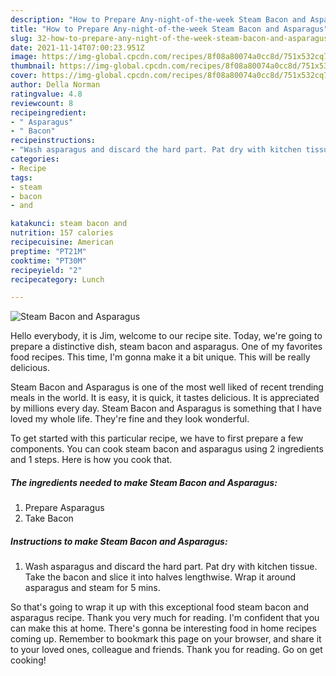 ```yaml
---
description: "How to Prepare Any-night-of-the-week Steam Bacon and Asparagus"
title: "How to Prepare Any-night-of-the-week Steam Bacon and Asparagus"
slug: 32-how-to-prepare-any-night-of-the-week-steam-bacon-and-asparagus
date: 2021-11-14T07:00:23.951Z
image: https://img-global.cpcdn.com/recipes/8f08a80074a0cc8d/751x532cq70/steam-bacon-and-asparagus-recipe-main-photo.jpg
thumbnail: https://img-global.cpcdn.com/recipes/8f08a80074a0cc8d/751x532cq70/steam-bacon-and-asparagus-recipe-main-photo.jpg
cover: https://img-global.cpcdn.com/recipes/8f08a80074a0cc8d/751x532cq70/steam-bacon-and-asparagus-recipe-main-photo.jpg
author: Della Norman
ratingvalue: 4.8
reviewcount: 8
recipeingredient:
- " Asparagus"
- " Bacon"
recipeinstructions:
- "Wash asparagus and discard the hard part. Pat dry with kitchen tissue. Take the bacon and slice it into halves lengthwise. Wrap it around asparagus and steam for 5 mins."
categories:
- Recipe
tags:
- steam
- bacon
- and

katakunci: steam bacon and 
nutrition: 157 calories
recipecuisine: American
preptime: "PT21M"
cooktime: "PT30M"
recipeyield: "2"
recipecategory: Lunch

---
```



![Steam Bacon and Asparagus](https://img-global.cpcdn.com/recipes/8f08a80074a0cc8d/751x532cq70/steam-bacon-and-asparagus-recipe-main-photo.jpg)

Hello everybody, it is Jim, welcome to our recipe site. Today, we're going to prepare a distinctive dish, steam bacon and asparagus. One of my favorites food recipes. This time, I'm gonna make it a bit unique. This will be really delicious.

Steam Bacon and Asparagus is one of the most well liked of recent trending meals in the world. It is easy, it is quick, it tastes delicious. It is appreciated by millions every day. Steam Bacon and Asparagus is something that I have loved my whole life. They're fine and they look wonderful.




To get started with this particular recipe, we have to first prepare a few components. You can cook steam bacon and asparagus using 2 ingredients and 1 steps. Here is how you cook that.

<!--inarticleads1-->

##### The ingredients needed to make Steam Bacon and Asparagus:

1. Prepare  Asparagus
1. Take  Bacon




<!--inarticleads2-->

##### Instructions to make Steam Bacon and Asparagus:

1. Wash asparagus and discard the hard part. Pat dry with kitchen tissue. Take the bacon and slice it into halves lengthwise. Wrap it around asparagus and steam for 5 mins.




So that's going to wrap it up with this exceptional food steam bacon and asparagus recipe. Thank you very much for reading. I'm confident that you can make this at home. There's gonna be interesting food in home recipes coming up. Remember to bookmark this page on your browser, and share it to your loved ones, colleague and friends. Thank you for reading. Go on get cooking!
